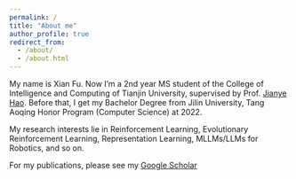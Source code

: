 ```yaml
---
permalink: /
title: "About me"
author_profile: true
redirect_from: 
  - /about/
  - /about.html
---
```


My name is Xian Fu. Now I’m a 2nd year MS student of the College of Intelligence and Computing of Tianjin University, supervised by Prof. [Jianye Hao](http://www.icdai.org/jianye.html). Before that, I get my Bachelor Degree from Jilin University, Tang Aoqing Honor Program (Computer Science) at 2022.

My research interests lie in Reinforcement Learning, Evolutionary Reinforcement Learning, Representation Learning, MLLMs/LLMs for Robotics, and so on.

<!-- You can find my CV here: [Xian Fu's Curriculum Vitae](../assets/Xian Fu_cv2.pdf).
--> 
For my publications, please see my [Google Scholar](https://scholar.google.com/citations?hl=en&user=MXwELckAAAAJ)
